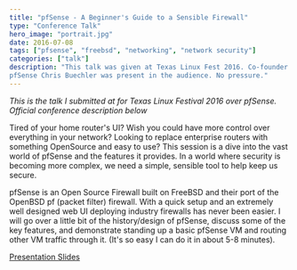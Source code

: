 ```yaml
---
title: "pfSense - A Beginner's Guide to a Sensible Firewall"
type: "Conference Talk"
hero_image: "portrait.jpg"
date: 2016-07-08
tags: ["pfsense", "freebsd", "networking", "network security"]
categories: ["talk"]
description: "This talk was given at Texas Linux Fest 2016. Co-founder of
pfSense Chris Buechler was present in the audience. No pressure."
---
```



*This is the talk I submitted at for Texas Linux Festival 2016 over pfSense.
Official conference description below*

Tired of your home router's UI? Wish you could have more control over
everything in your network? Looking to replace enterprise routers with
something OpenSource and easy to use? This session is a dive into the vast
world of pfSense and the features it provides. In a world where security is
becoming more complex, we need a simple, sensible tool to help keep us secure.

pfSense is an Open Source Firewall built on FreeBSD and their port of the
OpenBSD pf (packet filter) firewall. With a quick setup and an extremely well
designed web UI deploying industry firewalls has never been easier. I will go 
over a little bit of the history/design of pfSense, discuss some of the key
features, and demonstrate standing up a basic pfSense VM and routing other VM
traffic through it. (It's so easy I can do it in about 5-8 minutes).

[Presentation Slides](/docs/pfSenseTXLF2016.pdf)
